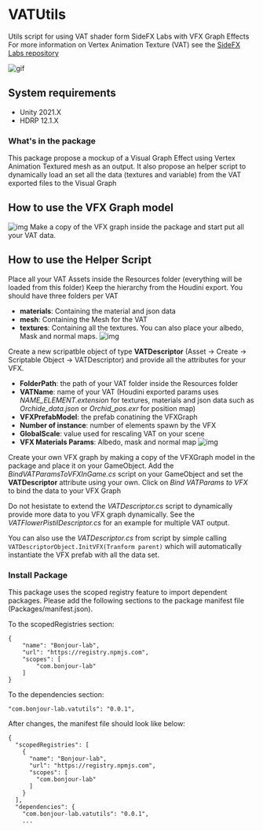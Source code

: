 # VATUtils
Utils script for using VAT shader form SideFX Labs with VFX Graph Effects
For more information on Vertex Animation Texture (VAT) see the [SideFX Labs repository](https://github.com/sideeffects/SideFXLabs)

![gif](https://i.imgur.com/x0wTcDA.gif)

System requirements
-------------------
- Unity 2021.X
- HDRP 12.1.X

### What's in the package
This package propose a mockup of a Visual Graph Effect using Vertex Animation Textured mesh as an output.
It also propose an helper script to dynamically load an set all the data (textures and variable) from the VAT exported files to the Visual Graph

## How to use the VFX Graph model
![img](https://i.imgur.com/kFFI8xn.png)
Make a copy of the VFX graph inside the package and start put all your VAT data.

## How to use the Helper Script
Place all your VAT Assets inside the Resources folder (everything will be loaded from this folder)
Keep the hierarchy from the Houdini export. You should have three folders per VAT
- **materials**: Containing the material and json data
- **mesh**: Containing the Mesh for the VAT
- **textures**: Containing all the textures. You can also place your albedo, Mask and normal maps.
![img](https://i.imgur.com/Ig3xazw.png)

Create a new scripatble object of type **VATDescriptor** (Asset → Create → Scriptable Object → VATDescriptor) and provide all the attributes for your VFX.
- **FolderPath**: the path of your VAT folder inside the Resources folder
- **VATName**: name of your VAT (Houdini exported params uses *NAME_ELEMENT.extension* for textures, materials and json data such as *Orchide_data.json* or *Orchid_pos.exr* for position map)
- **VFXPrefabModel**: the prefab conatining the VFXGraph
- **Number of instance**: number of elements spawn by the VFX
- **GlobalScale**: value used for rescaling VAT on your scene
- **VFX Materials Params**: Albedo, mask and normal map
![img](https://i.imgur.com/qpuC0X3.png)

Create your own VFX graph by making a copy of the VFXGraph model in the package and place it on your GameObject.
Add the *BindVATParamsToVFXInGame.cs* script on your GameObject and set the **VATDescriptor** attribute using your own.
Click on _Bind VATParams to VFX_ to bind the data to your VFX Graph

Do not hesistate to extend the *VATDescriptor.cs* script to dynamically provide more data to you VFX graph dynamically. 
See the _VATFlowerPistilDescriptor.cs_ for an example for multiple VAT output.

You can also use the _VATDescriptor.cs_ from script by simple calling ```VATDescriptorObject.InitVFX(Tranform parent)``` which will automatically instantiate the VFX prefab with all the data set.

### Install Package
This package uses the scoped registry feature to import dependent packages.
Please add the following sections to the package manifest file (Packages/manifest.json).

To the scopedRegistries section:
```
{
    "name": "Bonjour-lab",
    "url": "https://registry.npmjs.com",
    "scopes": [
        "com.bonjour-lab"
    ]
}
```

To the dependencies section:

```
"com.bonjour-lab.vatutils": "0.0.1",
```

After changes, the manifest file should look like below:
```
{
  "scopedRegistries": [
    {
      "name": "Bonjour-lab",
      "url": "https://registry.npmjs.com",
      "scopes": [
        "com.bonjour-lab"
      ]
    }
  ],
  "dependencies": {
    "com.bonjour-lab.vatutils": "0.0.1",
    ...
```

